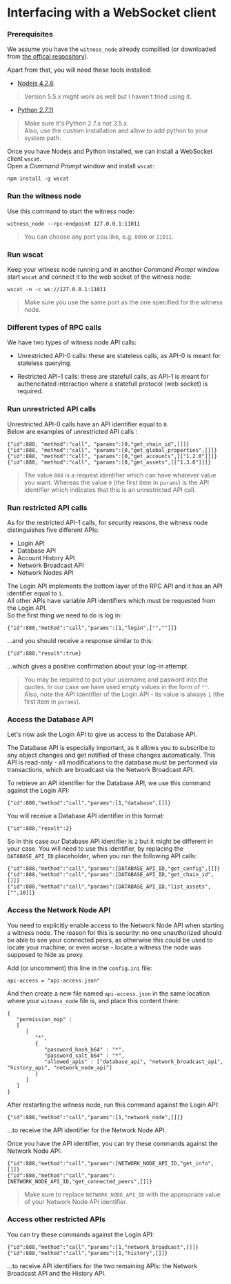 # Interfacing with a WebSocket client
### Prerequisites

We assume  you have the `witness_node` already compliled (or downloaded from [the offical respository](https://github.com/bitshares/bitshares-2/releases/latest)).

Apart from that, you will need these tools installed:

* [Nodejs 4.2.6](https://nodejs.org/dist/v4.2.5/node-v4.2.5-x64.msi)
> Version 5.5.x might work as well but I haven't tried using it.

* [Python 2.7.11](https://www.python.org/ftp/python/2.7.11/python-2.7.11.msi)
> Make sure it's Python 2.7.x not 3.5.x.  
Also, use the custom installation and allow to add python to your system path.

Once you have Nodejs and Python installed, we can install a WebSocket client `wscat`.  
Open a *Command Prompt* window and install `wscat`:
```
npm install -g wscat
```

### Run the witness node
Use this command to start the witness node:
```
witness_node --rpc-endpoint 127.0.0.1:11011
```
> You can choose any port you like, e.g. `8090` or `11011`.

### Run wscat
Keep your witness node running and in another *Command Prompt* window start `wscat` and connect it to the web socket of the witness node:
```
wscat -n -c ws://127.0.0.1:11011
```
> Make sure you use the same port as the one specified for the witness node.

### Different types of RPC calls
We have two types of witness node API calls:
* Unrestricted API-0 calls: these are stateless calls, as API-0 is meant for stateless querying.

* Restricted API-1 calls: these are statefull calls, as API-1 is meant for authencitated interaction where a statefull protocol (web socket) is required.

### Run unrestricted API calls
Unrestricted API-0 calls have an API identifier equal to `0`.  
Below are examples of unrestricted API calls :
```
{"id":888, "method":"call", "params":[0,"get_chain_id",[]]}
{"id":888, "method":"call", "params":[0,"get_global_properties",[]]}
{"id":888, "method":"call", "params":[0,"get_accounts",[["1.2.0"]]]}
{"id":888, "method":"call", "params":[0,"get_assets",[["1.3.0"]]]}
```
> The value `888` is a request identifier which can have whatever value you want. Whereas the value `0` (the first item in `params`) is the API identifier which indicates that this is an unrestricted API call.

### Run restricted API calls
As for the restricted API-1 calls, for security reasons, the witness node distinguishes five different APIs:
* Login API
* Database API
* Account History API
* Network Broadcast API
* Network Nodes API

The Login API implements the bottom layer of the RPC API and it has an API identifier equal to `1`.   
All other APIs have variable API identifiers which must be requested from the Login API.  
So the first thing we need to do is log in:
```
{"id":888,"method":"call","params":[1,"login",["",""]]}
```
...and you should receive a response similar to this:
```
{"id":888,"result":true}
```
...which gives a positive confirmation about your log-in attempt.

> You may be required to put your username and pasword into the quotes. In our case we have used empty values in the form of `""`. Also, note the API identifier of the Login API - its value is always `1` (the first item in `params`).

### Access the Database API

Let's now ask the Login API to give us access to the Database API.

The Database API is especially important, as it allows you to subscribe to any object changes and get notified of these changes automatically. This API is read-only - all modifications to the database must be performed via transactions, which are broadcast via the Network Broadcast API.  

To retrieve an API identifier for the Database API, we use this command against the Login API:
```
{"id":888,"method":"call","params":[1,"database",[]]}
```
You will receive a Database API identifier in this format:
```
{"id":888,"result":2}
```
So in this case our Database API identifier is `2` but it might be different in your case. You will need to use this identifier, by replacing the `DATABASE_API_ID` placeholder, when you run the following API calls:
```
{"id":888,"method":"call","params":[DATABASE_API_ID,"get_config",[]]}  
{"id":888,"method":"call","params":[DATABASE_API_ID,"get_chain_id",[]]}  
{"id":888,"method":"call","params":[DATABASE_API_ID,"list_assets",["",10]]}  
```

### Access the Network Node API

You need to explicitly enable access to the Network Node API when starting a witness node. The reason for this is security: no one unauthorized should be able to see your connected peers, as otherwise this could be used to locate your machine, or even worse - locate a witness the node was supposed to hide as proxy.

Add (or uncomment) this line in the `config.ini` file:
```
api-access = "api-access.json"
```
And then create a new file named `api-access.json` in the same location where your `witness_node` file is, and place this content there:
```
{
   "permission_map" :
   [
      [
         "*",
         {
            "password_hash_b64" : "*",
            "password_salt_b64" : "*",
            "allowed_apis" : ["database_api", "network_broadcast_api", "history_api", "network_node_api"]
         }
      ]
   ]
}
```

After restarting the witness node, run this command against the Login API:
```
{"id":888,"method":"call","params":[1,"network_node",[]]}
```
...to receive the API identifier for the Network Node API.

Once you have the API identifier, you can try these commands against the Network Node API:
```
{"id":888,"method":"call","params":[NETWORK_NODE_API_ID,"get_info",[]]} 
{"id":888,"method":"call","params":[NETWORK_NODE_API_ID,"get_connected_peers",[]]} 
```
> Make sure to  replace `NETWORK_NODE_API_ID` with the appropriate value of your Network Node API identifier.

### Access other restricted APIs

You can try these commands against the Login API:
```
{"id":888,"method":"call","params":[1,"network_broadcast",[]]}
{"id":888,"method":"call","params":[1,"history",[]]}
```
...to receive API identifiers for the two remaining APIs: the Network Broadcast API and the History API.
